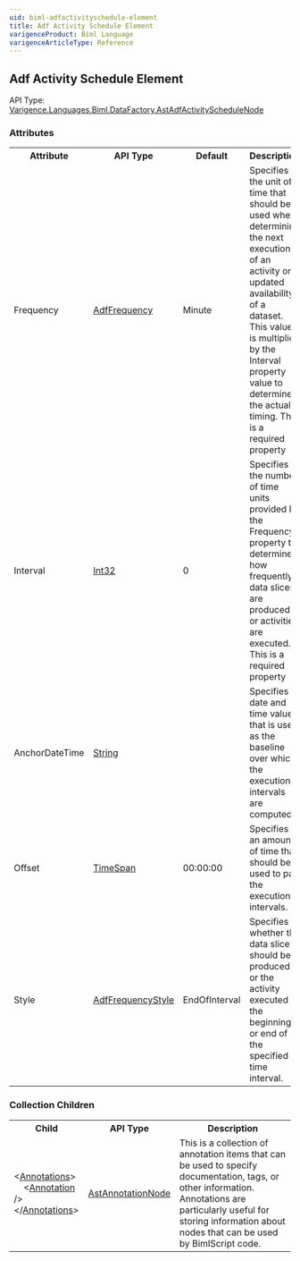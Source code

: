 ```yaml
---
uid: biml-adfactivityschedule-element
title: Adf Activity Schedule Element
varigenceProduct: Biml Language
varigenceArticleType: Reference
---
```

## Adf Activity Schedule Element<div class="AssemblyInfoGroup"><div class="CrossReferenceGroup"><div class="CrossReferenceHeader">API Type:</div><div class="CrossReferenceValue"><a href="../api-reference/Varigence.Languages.Biml.DataFactory.AstAdfActivityScheduleNode.html">Varigence.Languages.Biml.DataFactory.AstAdfActivityScheduleNode</a></div></div></div><div class="AttributeGroup"><h3>Attributes</h3><table id="AttributeList" class="AttributeList"><tbody><tr><th class="AttributeNameColumnHeader">Attribute</th><th class="AttributeTypeColumnHeader">API Type</th><th class="AttributeDefaultColumnHeader">Default</th><th class="AttributeSummaryColumnHeader">Description</th></tr><tr class="ad0"><td class="AttributeName">Frequency</td><td class="AttributeType"><a href="../api-reference/Varigence.Languages.Biml.DataFactory.AdfFrequency.html">AdfFrequency</a></td><td class="AttributeDefault">Minute</td><td class="AttributeSummary"><div class ="SummaryItem">Specifies the unit of time that should be used when determining the next execution of an activity or updated availability of a dataset. This value is multiplied by the Interval property value to determine the actual timing. This is a required property</div></td></tr><tr class="ad1"><td class="AttributeName">Interval</td><td class="AttributeType"><a href="https://msdn.microsoft.com/en-us/library/System.Int32.aspx">Int32</a></td><td class="AttributeDefault">0</td><td class="AttributeSummary"><div class ="SummaryItem">Specifies the number of time units provided by the Frequency property to determine how frequently data slices are produced or activities are executed. This is a required property</div></td></tr><tr class="ad0"><td class="AttributeName">AnchorDateTime</td><td class="AttributeType"><a href="https://msdn.microsoft.com/en-us/library/System.String.aspx">String</a></td><td class="AttributeDefault">&nbsp;</td><td class="AttributeSummary"><div class ="SummaryItem">Specifies a date and time value that is used as the baseline over which the execution intervals are computed. </div></td></tr><tr class="ad1"><td class="AttributeName">Offset</td><td class="AttributeType"><a href="https://msdn.microsoft.com/en-us/library/System.TimeSpan.aspx">TimeSpan</a></td><td class="AttributeDefault">00:00:00</td><td class="AttributeSummary"><div class ="SummaryItem">Specifies an amount of time that should be used to pad the execution intervals. </div></td></tr><tr class="ad0"><td class="AttributeName">Style</td><td class="AttributeType"><a href="../api-reference/Varigence.Languages.Biml.DataFactory.AdfFrequencyStyle.html">AdfFrequencyStyle</a></td><td class="AttributeDefault">EndOfInterval</td><td class="AttributeSummary"><div class ="SummaryItem">Specifies whether the data slice should be produced or the activity executed at the beginning or end of the specified time interval. </div></td></tr></tbody></table></div><div class="ChildGroup">### Collection Children<table id="ChildList" class="ChildList"><tbody><tr><th class="ChildNameColumnHeader">Child</th><th class="ChildTypeColumnHeader">API Type</th><th class="ChildSummaryColumnHeader">Description</th></tr><tr class="cd0"><td class="ChildName"><span class="punc">&lt;</span><a href=Varigence.Languages.Biml.AstNode_Annotations.html">Annotations</a><span class="punc">&gt;</span><br />&nbsp;&nbsp;&nbsp;&nbsp;<span class="punc">&lt;</span><a href=Varigence.Languages.Biml.AstAnnotationNode.html">Annotation</a> <span class="punc">/&gt;</span><br /><span class="punc">&lt;/</span><a href=Varigence.Languages.Biml.AstNode_Annotations.html">Annotations</a><span class="punc">&gt;</span></td><td class="ChildType"><a href="../api-reference/Varigence.Languages.Biml.AstAnnotationNode.html">AstAnnotationNode</a></td><td class="ChildSummary"><div class ="SummaryItem">This is a collection of annotation items that can be used to specify documentation, tags, or other information.  Annotations are particularly useful for storing information about nodes that can be used by BimlScript code. </div> </td></tr></tbody></table></div>